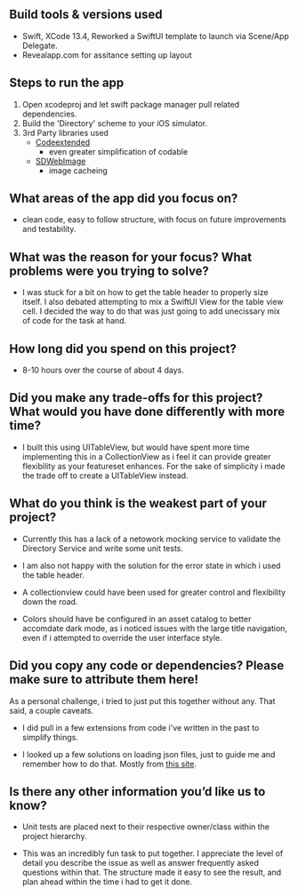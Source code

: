 ## Build tools & versions used
- Swift, XCode 13.4, Reworked a SwiftUI template to launch via Scene/App Delegate.
- Revealapp.com for assitance setting up layout

## Steps to run the app
1.  Open xcodeproj and let swift package manager pull related dependencies.
2.  Build the 'Directory' scheme to your iOS simulator.
3.  3rd Party libraries used
	- [Codeextended](https://github.com/JohnSundell/Codextended)
		- even greater simplification of codable 
	- [SDWebImage](https://github.com/SDWebImage/SDWebImage)
		- image cacheing

## What areas of the app did you focus on?
- clean code, easy to follow structure, with focus on future improvements and testability.

## What was the reason for your focus? What problems were you trying to solve?
- I was stuck for a bit on how to get the table header to properly size itself.  I also debated attempting to mix a SwiftUI View for the table view cell.  I decided the way to do that was just going to add unecissary mix of code for the task at hand.

## How long did you spend on this project?
* 8-10 hours over the course of about 4 days.

## Did you make any trade-offs for this project? What would you have done differently with more time?
- I built this using UITableView, but would have spent more time implementing this in a CollectionView as i feel it can provide greater flexibility as your featureset enhances.  For the sake of simplicity i made the trade off to create a UITableView instead.

## What do you think is the weakest part of your project?
- Currently this has a lack of a netowork mocking service to validate the Directory Service and write some unit tests.

- I am also not happy with the solution for the error state in which i used the table header.

- A collectionview could have been used for greater control and flexibility down the road.

- Colors should have be configured in an asset catalog to better accomdate dark mode, as i noticed issues with the large title navigation, even if i attempted to override the user interface style.

## Did you copy any code or dependencies? Please make sure to attribute them here!
As a personal challenge, i tried to just put this together without any.  That said, a couple caveats.

- I did pull in a few extensions from code i've written in the past to simplify things.

- I looked up a few solutions on loading json files, just to guide me and remember how to do that.  Mostly from [this site](https://stackoverflow.com/questions/24410881/reading-in-a-json-file-using-swift).

## Is there any other information you’d like us to know?
- Unit tests are placed next to their respective owner/class within the project hierarchy.

- This was an incredibly fun task to put together.  I appreciate the level of detail you describe the issue as well as answer frequently asked questions within that.  The structure made it easy to see the result, and plan ahead within the time i had to get it done.
